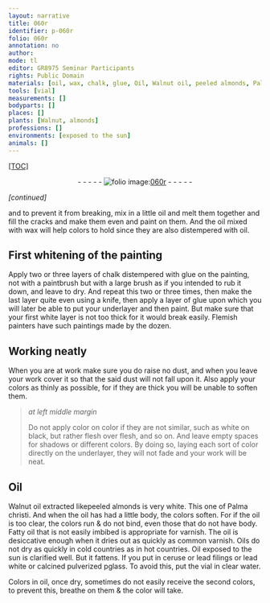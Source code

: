 ```yaml
---
layout: narrative
title: 060r
identifier: p-060r
folio: 060r
annotation: no
author:
mode: tl
editor: GR8975 Seminar Participants
rights: Public Domain
materials: [oil, wax, chalk, glue, Oil, Walnut oil, peeled almonds, Palma christi, Fatty oil, varnish, common varnish, Oils, ceruse, lead filings, lead white, calcined pulverized pglass, clear water]
tools: [vial]
measurements: []
bodyparts: []
places: []
plants: [Walnut, almonds]
professions: []
environments: [exposed to the sun]
animals: []
---
```


<p><a href="{{ site.baseurl }}/diplomatic/">[TOC]</a></p><div class="folio" align="center">- - - - - <a href="http://gallica.bnf.fr/ark:/12148/btv1b10500001g/f125.item" target="_blank"><img src="https://cu-mkp.github.io/2017-workshop-edition/assets/photo-icon.png" alt="folio image: " style="display:inline-block; margin-bottom:-3px;"/>060r</a> - - - - - </div>  
 
*[continued]*
  
and to prevent it from breaking, mix in a little <span class="m">oil</span> and melt them together and fill the cracks and make them even and paint on them. And the <span class="m">oil</span> mixed with <span class="m">wax</span> will help colors to hold since they are also distempered with <span class="m">oil</span>.

 
  

## First whitening of the painting

 
Apply two or three layers of <span class="m">chalk</span> distempered with <span class="m">glue</span> on the painting, not with a paintbrush but with a <span class="sup">large</span> brush as if you intended to rub it down, and leave to dry. And repeat this two or three times, then make the last layer quite even using a knife, <span class="add">then apply a layer of <span class="m">glue</span></span> upon which you will later be able to put your underlayer and then paint. But make sure that your first white layer is not too thick for it would break easily. Flemish painters have such paintings made by the dozen.

 
  

## Working neatly

 
When you are at work make sure you do raise no dust, and when you leave your work cover it so that the said dust will not fall upon it. Also apply your colors as thinly as possible, for if they are thick you will be unable to soften them.
 
> *at left middle margin*
> 
> 
>   Do not apply color on color if they are not similar, such as white on black, but rather flesh over flesh, and so on. And leave empty spaces for shadows or different colors. By doing so, laying each sort of color directly on the underlayer, they will not fade and your work will be neat.

 
  

## <span class="m">Oil</span>

 
<span class="m"><span class="pa">Walnut</span> oil</span> extracted like<span class="m">peeled <span class="pa">almonds</span></span> is very white. This one of <span class="m">Palma christi</span>. And when the <span class="m">oil</span> has had a little body, the colors soften. For if the <span class="m">oil</span> is too clear, the colors run & do not bind, even those that do not have body. <span class="m">Fatty oil</span> that is not easily imbibed is appropriate for <span class="m">varnish</span>. The <span class="m">oil</span> is desiccative enough when it dries out as quickly as <span class="m">common varnish</span>. <span class="m">Oils</span> do not dry as quickly in cold countries as in hot countries. <span class="m">Oil</span> <span class="env">exposed to the sun</span> is clarified well. But it fattens. If you put in <span class="m">ceruse</span> or <span class="m">lead filings</span> or <span class="m">lead white</span> or <span class="m">calcined pulverized <span class="del">p</span>glass</span>. To avoid this, put the <span class="tl">vial</span> in <span class="m">clear water</span>.
 
Colors in <span class="m">oil</span>, once dry, sometimes do not easily receive the second colors, to prevent this, breathe on them & the color will take.
 
